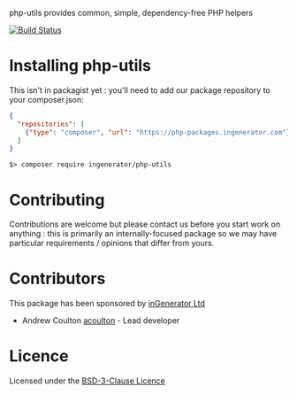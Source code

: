 php-utils provides common, simple, dependency-free PHP helpers

[![Build Status](https://travis-ci.org/ingenerator/php-utils.svg?branch=0.1.x)](https://travis-ci.org/ingenerator/php-utils)


# Installing php-utils

This isn't in packagist yet : you'll need to add our package repository to your composer.json:

```json
{
  "repositories": [
    {"type": "composer", "url": "https://php-packages.ingenerator.com"}
  ]
}
```

`$> composer require ingenerator/php-utils`

# Contributing

Contributions are welcome but please contact us before you start work on anything :
this is primarily an internally-focused package so we may have particular requirements
/ opinions that differ from yours. 

# Contributors

This package has been sponsored by [inGenerator Ltd](http://www.ingenerator.com)

* Andrew Coulton [acoulton](https://github.com/acoulton) - Lead developer

# Licence

Licensed under the [BSD-3-Clause Licence](LICENSE)
